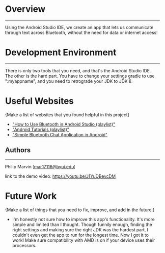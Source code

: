 # Overview
---
Using the Android Studio IDE, we create an app that lets us communicate through text across Bluetooth, without the need for data or internet access!


# Development Environment
---
There is only two tools that you need, and that's the Android Studio IDE.  The other is the hard part.  You have to change your settings gradle to use ":myappname", and you need to retrograde your JDK to JDK 8.

# Useful Websites

{Make a list of websites that you found helpful in this project}
* ["How to Use Bluetooth in Android Studio (playlist)"](https://www.youtube.com/watch?v=y8R2C86BIUc&list=PLgCYzUzKIBE8KHMzpp6JITZ2JxTgWqDH2)
* ["Android Tutorials (playlist)"](https://www.youtube.com/playlist?list=PLaAooUNNZhRaAoMIxny-d13UG4tFNnNSU)
* ["Simple Bluetooth Chat Application in Android"](http://www.devexchanges.info/2016/10/simple-bluetooth-chat-application-in.html)

## Authors
---
Philip Marvin (mar17118@byui.edu)

link to the demo video:
https://youtu.be/J1YuDBevcDM



# Future Work

{Make a list of things that you need to fix, improve, and add in the future.}
* I'm honestly not sure how to improve this app's functionality.  It's more simple and limited than I thought.  Though funnily enough, finding the right settings and making sure the right JDK was the hardest part, I couldn't even get the app to run for the longest time.  Now I got it to work!  Make sure compatibility with AMD is on if your device uses their processors.